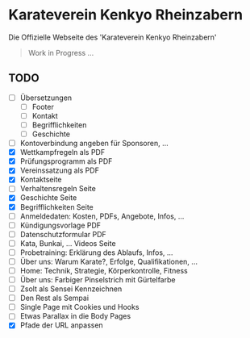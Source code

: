 # Karateverein Kenkyo Rheinzabern

Die Offizielle Webseite des 'Karateverein Kenkyo Rheinzabern'

> Work in Progress ...

## TODO

- [ ] Übersetzungen
  - [ ] Footer
  - [ ] Kontakt
  - [ ] Begrifflichkeiten
  - [ ] Geschichte
- [ ] Kontoverbindung angeben für Sponsoren, ...
- [x] Wettkampfregeln als PDF
- [x] Prüfungsprogramm als PDF
- [x] Vereinssatzung als PDF
- [x] Kontaktseite
- [ ] Verhaltensregeln Seite 
- [x] Geschichte Seite
- [x] Begrifflichkeiten Seite
- [ ] Anmeldedaten: Kosten, PDFs, Angebote, Infos, ...
- [ ] Kündigungsvorlage PDF 
- [ ] Datenschutzformular PDF
- [ ] Kata, Bunkai, ... Videos Seite
- [ ] Probetraining: Erklärung des Ablaufs, Infos, ... 
- [ ] Über uns: Warum Karate?, Erfolge, Qualifikationen, ...
- [ ] Home: Technik, Strategie, Körperkontrolle, Fitness
- [ ] Über uns: Farbiger Pinselstrich mit Gürtelfarbe
- [ ] Zsolt als Sensei Kennzeichnen
- [ ] Den Rest als Sempai
- [ ] Single Page mit Cookies und Hooks
- [ ] Etwas Parallax in die Body Pages
- [x] Pfade der URL anpassen 
